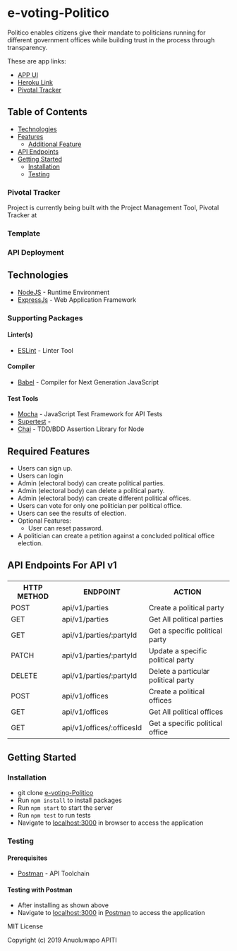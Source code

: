 # e-voting-Politico

Politico enables citizens give their mandate to politicians running for different government offices
while building trust in the process through transparency.

These are app links:

* [APP UI](https://anuoluwa.github.io/e-voting-Politico/UI/html/index.html)
* [Heroku Link]()
* [Pivotal Tracker](https://www.pivotaltracker.com/n/projects/2239270)


## Table of Contents

 * [Technologies](#technologies)
 * [Features](#features)
    * [Additional Feature](#additional-feature)
 * [API Endpoints](#api-endpoints)
 * [Getting Started](#getting-started)
    * [Installation](#installation)
    * [Testing](#testing)
    

### Pivotal Tracker
Project is currently being built with the Project Management Tool, Pivotal Tracker at [](https://www.pivotaltracker.com/n/projects/2239270)

### Template


### API Deployment


## Technologies

* [NodeJS](https://nodejs.org/) - Runtime Environment
* [ExpressJs](https://expressjs.com/) - Web Application Framework

### Supporting Packages

#### Linter(s)

* [ESLint](https://eslint.org/) - Linter Tool

#### Compiler

* [Babel](https://eslint.org/) - Compiler for Next Generation JavaScript

#### Test Tools

* [Mocha](https://mochajs.org/) - JavaScript Test Framework for API Tests
* [Supertest]() - 
* [Chai](http://chaijs.com/) - TDD/BDD Assertion Library for Node


## Required Features
* Users can sign up.
* Users can login
* Admin (electoral body) can create political parties.
* Admin (electoral body) can delete a political party.
* Admin (electoral body) can create different political offices.
* Users can vote for only one politician per political office.
* Users can see the results of election.
* Optional Features:
    * User can reset password.
* A politician can create a petition against a concluded political office election.


## API Endpoints For API v1

###

<table>

<tr><th>HTTP METHOD</th><th>ENDPOINT</th><th>ACTION</th></tr>

<tr><td>POST</td> <td>api/v1/parties</td> <td>Create a political party</td></tr>

<tr><td>GET</td> <td>api/v1/parties</td> <td>Get All political parties</td></tr>

<tr><td>GET</td> <td>api/v1/parties/:partyId</td> <td>Get a specific political party</td></tr>

<tr><td>PATCH</td> <td>api/v1/parties/:partyId</td> <td>Update a specific political party</td></tr>

<tr><td>DELETE</td> <td>api/v1/parties/:partyId</td> <td>Delete a particular political party</td></tr>

<tr><td>POST</td> <td>api/v1/offices</td> <td>Create a political offices</td></tr>

<tr><td>GET</td> <td>api/v1/offices</td> <td>Get All political offices</td></tr>

<tr><td>GET</td> <td>api/v1/offices/:officesId</td> <td>Get a specific political office</td></tr>


</table>


## Getting Started

### Installation

* git clone
  [e-voting-Politico](https://github.com/Anuoluwa/e-voting-Politico)
* Run `npm install` to install packages
* Run `npm start` to start the server
* Run `npm test` to run tests
* Navigate to [localhost:3000](http://localhost:3000/) in browser to access the
  application

### Testing

#### Prerequisites

* [Postman](https://getpostman.com/) - API Toolchain

#### Testing with Postman

* After installing as shown above
* Navigate to [localhost:3000](http://localhost:3000/) in
  [Postman](https://getpostman.com/) to access the application

MIT License

Copyright (c) 2019 Anuoluwapo APITI
